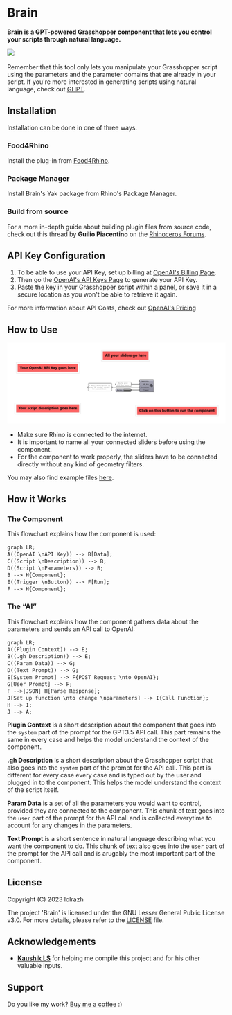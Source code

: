 # Brain

**Brain is a GPT-powered Grasshopper component that lets you control your scripts through natural language.**

![](assets/brain.gif)

Remember that this tool only lets you manipulate your Grasshopper script using the parameters and the parameter domains that are already  in your script. If you're more interested in generating scripts using natural language, check out [GHPT](https://github.com/enmerk4r/GHPT).

## Installation

Installation can be done in one of three ways.

### Food4Rhino

Install the plug-in from [Food4Rhino](https://www.food4rhino.com/en/app/brain).

### Package Manager

Install Brain's Yak package from Rhino's Package Manager.

### Build from source

For a more in-depth guide about building plugin files from source code, check out this thread by **Guilio Piacentino** on the [Rhinoceros Forums](https://discourse.mcneel.com/t/tutorial-creating-a-grasshopper-component-with-the-python-ghpy-compiler/38552).

## API Key Configuration

1. To be able to use your API Key, set up billing at [OpenAI's Billing Page](https://platform.openai.com/account/billing/overview).
2. Then go the [OpenAI's API Keys Page](https://platform.openai.com/account/api-keys) to generate your API Key.
3. Paste the key in your Grasshopper script within a panel, or save it in a secure location as you won't be able to retrieve it again.

For more information about API Costs, check out [OpenAI's Pricing](https://openai.com/pricing)

## How to Use

![](assets/component.png)

- Make sure Rhino is connected to the internet.
- It is important to name all your connected sliders before using the component.
- For the component to work properly, the sliders have to be connected directly without any kind of geometry filters.

You may also find example files [here](gh/).

## How it Works

### The Component

This flowchart explains how the component is used:

```mermaid
graph LR;
A((OpenAI \nAPI Key)) --> B[Data];
C((Script \nDescription)) --> B;
D((Script \nParameters)) --> B;
B --> H{Component};
E((Trigger \nButton)) --> F[Run];
F --> H{Component};
```

### The “AI”

This flowchart explains how the component gathers data about the parameters and sends an API call to OpenAI:
```mermaid
graph LR;
A((Plugin Context)) --> E;
B((.gh Description)) --> E;
C((Param Data)) --> G;
D((Text Prompt)) --> G;
E[System Prompt] --> F{POST Request \nto OpenAI};
G[User Prompt] --> F;
F -->|JSON| H[Parse Response];
J[Set up function \nto change \nparameters] --> I{Call Function};
H --> I;
J --> A;
```

**Plugin Context** is a short description about the component that goes into the `system` part of the prompt for the GPT3.5 API call. This part remains the same in every case and helps the model understand the context of the component.

**.gh Description** is a short description about the Grasshopper script that also goes into the `system` part of the prompt for the API call. This part is different for every case every case and is typed out by the user and plugged in to the component. This helps the model understand the context of the script itself.

**Param Data** is a set of all the parameters you would want to control, provided they are connected to the component. This chunk of text goes into the `user` part of the prompt for the API call and is collected everytime to account for any changes in the parameters.

**Text Prompt** is a short sentence in natural language describing what you want the component to do. This chunk of text also goes into the `user` part of the prompt for the API call and is arugably the most important part of the component.

## License

Copyright (C) 2023 lolrazh

The project 'Brain' is licensed under the GNU Lesser General Public License v3.0. For more details, please refer to the [LICENSE](LICENSE) file.

## Acknowledgements

- **[Kaushik LS](https://github.com/thekaushikls)** for helping me compile this project and for his other valuable inputs.

## Support 

Do you like my work? [Buy me a coffee](https://www.buymeacoffee.com/lolrazh) :)
